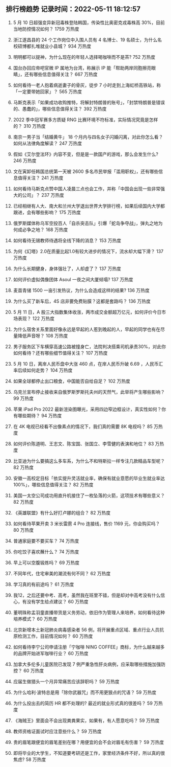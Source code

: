 
## 排行榜趋势 记录时间：2022-05-11 18:12:57
  
  1. 5 月 10 日超强变异新冠毒株登陆韩国，传染性比奥密克戎毒株高 30%，目前当地防控情况如何？ 1759 万热度
    
  2. 浙江遂昌县的 24 个工作岗位中入围人员有 4 名博士、19 名硕士，为什么名校硕博都扎堆就业小县城？ 934 万热度
    
  3. 明明都可以提神，为什么现在的年轻人选择喝咖啡而不是茶? 752 万热度
    
  4. 国台办回应帝吧官微 IP 属地为台湾，称展示 IP 能「帮助两岸同胞擦亮眼睛」，还有哪些信息值得关注？ 667 万热度
    
  5. 如何看待一老人抱着病逝妻子的骨灰，徒步 7 小时走到上海虹桥高铁站，称「一定要带她回家」？ 565 万热度
    
  6. 马斯克表示「如果成功收购推特，将解封特朗普的账号」，「封禁特朗普是错误的、愚蠢的」，哪些信息值得关注？ 392 万热度
    
  7. 2022 季中冠军赛多方质疑 RNG 比赛环境不符标准，实际情况究竟是怎样的？ 310 万热度
    
  8. 南京一男子当「结婚黄牛」 18 个月内与四名女子闪婚闪离，对此你怎么看？如何从法律角度解读？ 247 万热度
    
  9. 假如《艾尔登法环》内容不变，但是是一款国产的游戏，那么会发生什么? 246 万热度
    
  10. 文在寅卸任韩国总统第一天被 2600 多名市民举报「滥用职权」，还有哪些信息值得关注？ 241 万热度
    
  11. 如何看待马斯克点赞中国人凌晨三点也会工作，并称「中国会出现一些非常强大的公司」？ 237 万热度
    
  12. 已经相继有人大、南大和兰州大学退出世界大学排行榜，如果后续国内大学都跟进，会有哪些影响？ 175 万热度
    
  13. 俄罗斯媒体称乌军空投百人「自杀突击队」引爆「蛇岛争夺战」，弹丸之地为何成必争之地？ 168 万热度
    
  14. 如何看待无锡教师待遇将全线下降的消息？ 153 万热度
    
  15. 为何《幻塔》2.0在质量比起1.0有较大进步的情况下，流水却大幅下滑？ 137 万热度
    
  16. 为什么长期健身，身体强壮了，人却虚了？ 137 万热度
    
  17. 如何评价虚拟偶像团体 Asoul 一夜之间大厦倾塌? 137 万热度
    
  18. 麦苗青储 1500 一亩引发热议，为什么会造成这样的结果? 136 万热度
    
  19. 为什么买了新车后，4S 店非要免费贴膜？这都是套路吗？ 136 万热度
    
  20. 5 月 11 日，A 股三大指数集体收涨，两市成交金额超万亿元，如何评价今日市场表现？ 122 万热度
    
  21. 为什么宿舍关系里面好像永远是早起的人惹到晚起的人，早起的同学也有在尽量降低声音呀？ 108 万热度
    
  22. 男子服务区下车横穿高速公路被撞身亡，法院判决搭乘司机承责30%，对此你如何看待？还有哪些细节值得关注？ 107 万热度
    
  23. 5 月 10 日，离岸人民币盘中大涨 460 点，在岸人民币升破 6.69 ，人民币汇率后续如何走势？ 104 万热度
    
  24. 如果全球都停止出口粮食，中国能否自给自足？ 102 万热度
    
  25. 乌克兰宣布停止接收来自俄罗斯罗斯托夫州的天然气，此举将产生哪些影响？ 99 万热度
    
  26. 苹果 iPad Pro 2022 最新渲染图曝光，采用四边窄边框设计，真实性如何？你有哪些期待？ 94 万热度
    
  27. 在 4K 电视已经看不出像素点的情况下，我们真的需要 8K 电视吗？ 85 万热度
    
  28. 如何评价陈道明、王志文、陈宝国、张国立、李雪健的表演和地位？ 83 万热度
    
  29. 比亚迪为什么要搞这么多车系，为什么不和特斯拉一样专注几款精品车型呢？ 82 万热度
    
  30. 安徽一高校定目标「依实提升灵活就业率，确保有就业意愿的毕业生就业率达 100%」，哪些信息值得关注？ 82 万热度
    
  31. 美国一太空公司成功用直升机接住了一枚坠落的火箭，这项技术有哪些意义？ 82 万热度
    
  32. 《英雄联盟》有什么好打卢娜的组合？ 82 万热度
    
  33. 如何看待苹果开卖 3 米长雷雳 4 Pro 连接线，售价 1169 元，你会购买吗？ 80 万热度
    
  34. 普通家庭要不要买车？ 74 万热度
    
  35. 你吃饺子喜欢蘸什么？ 74 万热度
    
  36. 早上可以空腹锻炼吗？ 69 万热度
    
  37. 不同年代，住宅审美的潮流有何不同？ 62 万热度
    
  38. 学习真的有前途吗？ 61 万热度
    
  39. 我12，之后还要中考、高考，虽然我在班里不错，但是却对中高考没有什么信心，有没有学生给点建议？ 60 万热度
    
  40. 董明珠称孟羽童直播带货是义务劳动，依旧作为管理人来培养，如何看待这种培养模式？ 60 万热度
    
  41. 北京新增本土新冠肺炎病毒感染者 56 例，将开展重点区域、重点行业人员抗原检测工作，目前情况如何？ 60 万热度
    
  42. 如何看待李宁公司申请注册「宁咖啡 NING COFFEE」商标，为什么越来越多的品牌开始进军咖啡行业？ 60 万热度
    
  43. 加拿大多伦多儿童医院已发现 7 例严重急性肝炎病例，应采取哪些措施加强防控？ 60 万热度
    
  44. 应届生做猎头一个月异常痛苦应该辞职吗？ 59 万热度
    
  45. 为什么哈利·波特总是用「除你武器咒」而不用更狠点的咒语？ 59 万热度
    
  46. 为什么投出去的简历 HR 都不处理的? 最近的就业形式真的很差吗？ 59 万热度
    
  47. 《海贼王》里面会不会出现粪粪果实，如果有，有人愿意吃吗？ 59 万热度
    
  48. 教师资格证面试时应注意些什么？ 59 万热度
    
  49. 贵的眉笔跟便宜的眉笔差别在哪？用便宜的会不会对眉毛有伤害？ 59 万热度
    
  50. 即将毕业的大学生，不知道要考研还是工作，家里经济条件不好，所以真的很焦虑? 58 万热度
    